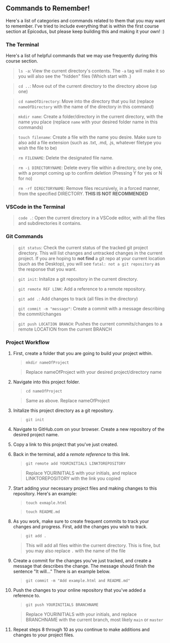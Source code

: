 ## Commands to Remember! 
Here's a list of categories and commands related to them that you may want to remember. I've tried to include everything that is within the first course section at Epicodus, but please keep building this and making it your own! :) 

### The Terminal
Here's a list of helpful commands that we may use frequently during this course section.

>```ls -a```: View the current directory's contents. The `-a` tag will make it so you will also see the "hidden" files (Which start with .)

>```cd ..```: Move out of the current directory to the directory above (up one)

>`cd nameOfDirectory`: Move into the directory that you list (replace `nameOfDirectory` with the name of the directory in this command)

>`mkdir name`: Create a folder/directory in the current directory, with the name you place (replace `name` with your desired folder name in this commands)

>`touch filename`: Create a file with the name you desire. Make sure to also add a file extension (such as .txt, .md, .js, whatever filetype you wish the file to be)

>`rm FILENAME`: Delete the designated file name.

>`rm -i DIRECTORYNAME`: Delete every file within a directory, one by one, with a prompt coming up to confirm deletion (Pressing Y for yes or N for no)

>`rm -rf DIRECTORYNAME`: Remove files recursively, in a forced manner, from the specified DIRECTORY. **THIS IS NOT RECOMMENDED**

### VSCode in the Terminal

>`code .`: Open the current directory in a VSCode editor, with all the files and subdirectories it contains. 


### Git Commands

>`git status`: Check the current status of the tracked git project directory. This will list changes and untracked changes in the current project. If you are hoping to **not find** a git repo at your current location (such as the Desktop), you will see `fatal: not a git repository` as the response that you want.

>`git init`: Initalize a git repository in the current directory.

>`git remote REF LINK`: Add a reference to a remote repository. 

>`git add .`: Add changes to track (all files in the directory)

>`git commit -m "message"`: Create a commit with a message describing the commit/changes 

>`git push LOCATION BRANCH`: Pushes the current commits/changes to a remote LOCATION from the current BRANCH



### Project Workflow

1. First, create a folder that you are going to build your project within. 
    >`mkdir nameOfProject` 
    
    >Replace nameOfProject with your desired project/directory name

2. Navigate into this project folder. 
    >`cd nameOfProject`
    
    >Same as above. Replace nameOfProject

3. Initalize this project directory as a git repository. 
    >`git init`

4. Navigate to GitHub.com on your browser. Create a new repository of the desired project name. 
5. Copy a link to this project that you've just created.
6. Back in the terminal, add a *remote reference* to this link.
    >`git remote add YOURINITIALS LINKTOREPOSITORY` 
    
    >Replace YOURINITIALS with your initials, and replace LINKTOREPOSITORY with the link you copied
7. Start adding your necessary project files and making changes to this repository. Here's an example: 
    >`touch exmaple.html`

    >`touch README.md`

8. As you work, make sure to create frequent commits to track your changes and progress. First, add the changes you wish to track.
    >`git add .` 
    
    >This will add all files within the current directory. This is fine, but you may also replace `.` with the name of the file

9. Create a commit for the changes you've just tracked, and create a message that describes the change. The message should finish the sentence "It will..." There is an example below. 
    >`git commit -m "Add example.html and README.md"`

10. Push the changes to your online repository that you've added a reference to.
    >`git push YOURINITIALS BRANCHNAME` 
    
    >Replace YOURINITIALS with your initials, and replace BRANCHNAME with the current branch, most likely `main` or `master`

11. Repeat steps 8 through 10 as you continue to make additions and changes to your project files. 




